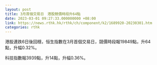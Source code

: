 ```yaml
---
layout: post
title: 3月首個交易日　港股競價時段升64點
date: 2023-03-01 09:27:33.000000000 +08:00
link: https://news.rthk.hk/rthk/ch/component/k2/1689920-20230301.htm
categories: rthk
---
```


港股連跌6日後回穩，恒生指數在3月首個交易日，競價時段報19849點，升64點，升幅0.32%。

科技指數報3939點，升14點，升幅0.36%。
